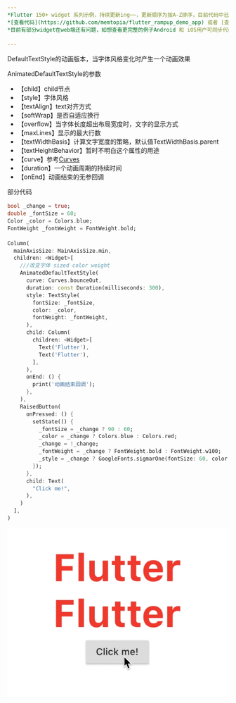 ```yaml
---
*Flutter 150+ widget 系列示例，持续更新ing~~，更新顺序为按A-Z排序，目前代码中已包含151个示例。*<br>
*[查看代码](https://github.com/memtopia/flutter_rampup_demo_app) 或者 [查看web完整示例](https://memtopia.github.io)*<br>
*目前有部分widget在web端还有问题，如想查看更完整的例子Android 和 iOS用户可同步代码后编译安装到手机上查看*

---
```



DefaultTextStyle的动画版本，当字体风格变化时产生一个动画效果<br>

AnimatedDefaultTextStyle的参数
* 【child】child节点
* 【style】字体风格
* 【textAlign】text对齐方式
* 【softWrap】是否自适应换行
* 【overflow】当字体长度超出布局宽度时，文字的显示方式
* 【maxLines】显示的最大行数
* 【textWidthBasis】计算文字宽度的策略，默认值TextWidthBasis.parent
* 【textHeightBehavior】暂时不明白这个属性的用途
* 【curve】参考[Curves](https://api.flutter-io.cn/flutter/animation/Curves-class.html)
* 【duration】一个动画周期的持续时间
* 【onEnd】动画结束的无参回调

部分代码

```dart
bool _change = true;
double _fontSize = 60;
Color _color = Colors.blue;
FontWeight _fontWeight = FontWeight.bold;

Column(
  mainAxisSize: MainAxisSize.min,
  children: <Widget>[
    ///改变字体 sized color weight
    AnimatedDefaultTextStyle(
      curve: Curves.bounceOut,
      duration: const Duration(milliseconds: 300),
      style: TextStyle(
        fontSize: _fontSize,
        color: _color,
        fontWeight: _fontWeight,
      ),
      child: Column(
        children: <Widget>[
          Text('Flutter'),
          Text('Flutter'),
        ],
      ),
      onEnd: () {
        print('动画结束回调');
      },
    ),
    RaisedButton(
      onPressed: () {
        setState(() {
          _fontSize = _change ? 90 : 60;
          _color = _change ? Colors.blue : Colors.red;
          _change = !_change;
          _fontWeight = _change ? FontWeight.bold : FontWeight.w100;
          _style = _change ? GoogleFonts.sigmarOne(fontSize: 60, color: Colors.blue) : GoogleFonts.macondo(fontSize: 40, color: Colors.blue);
        });
      },
      child: Text(
        "Click me!",
      ),
    )
  ],
)
```
![AnimatedDefaultTextStyle](https://github.com/memtopia/flutter_rampup/raw/master/images/AnimatedDefaultTextStyle.gif)


